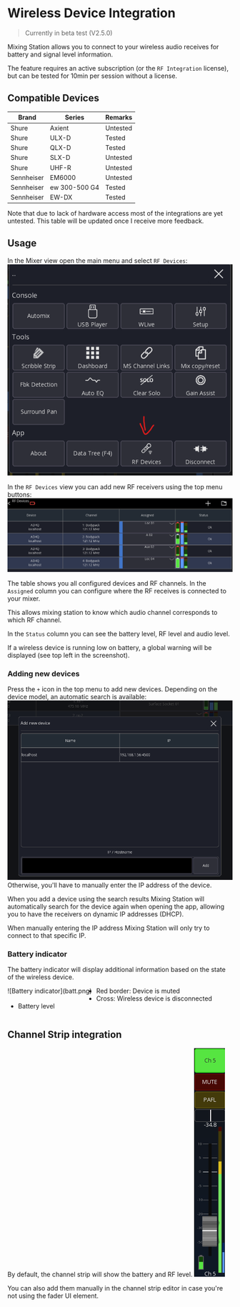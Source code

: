 # Wireless Device Integration

> Currently in beta test (V2.5.0)

Mixing Station allows you to connect to your wireless audio receives for battery and signal level
information.

The feature requires an active subscription (or the `RF Integration` license), but can be tested for 10min per session without a license.

## Compatible Devices

| Brand      | Series        | Remarks  |
|------------|---------------|----------|
| Shure      | Axient        | Untested |
| Shure      | ULX-D         | Tested   |
| Shure      | QLX-D         | Tested   |
| Shure      | SLX-D         | Untested |
| Shure      | UHF-R         | Untested |
| Sennheiser | EM6000        | Untested |
| Sennheiser | ew 300-500 G4 | Tested   |
| Sennheiser | EW-DX         | Tested   |

Note that due to lack of hardware access most of the integrations are yet untested.
This table will be updated once I receive more feedback.

## Usage

In the Mixer view open the main menu and select `RF Devices`:
![Menu](menu.png)

In the `RF Devices` view you can add new RF receivers using the top menu buttons:
![RF View](rf-view.png)

The table shows you all configured devices and RF channels.
In the `Assigned` column you can configure where the RF receives is connected to your mixer.

This allows mixing station to know which audio channel corresponds to which RF channel.

In the `Status` column you can see the battery level, RF level and audio level.

If a wireless device is running low on battery, a global warning will be displayed (see top left in the screenshot).

### Adding new devices

Press the `+` icon in the top menu to add new devices. Depending on the device model, an automatic search is available:
![Search](search.png)
Otherwise, you'll have to manually enter the IP address of the device.

When you add a device using the search results Mixing Station will automatically search for the device
again when opening the app, allowing you to have the receivers on dynamic IP addresses (DHCP).

When manually entering the IP address Mixing Station will only try to connect to that specific IP.

### Battery indicator

The battery indicator will display additional information based on the
state of the wireless device.

<div style="float:left;margin:0 10px 10px 0" markdown="1">
![Battery indicator](batt.png)
</div>

- Red border: Device is muted
- Cross: Wireless device is disconnected
- Battery level

<div style="clear: both;"></div>

## Channel Strip integration

By default, the channel strip will show the battery and RF level.
![Channel strip](chstrip.png)

You can also add them manually in the channel strip editor in case you're not using the fader UI element.